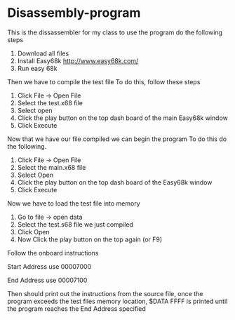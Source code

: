 # Disassembly-program

This is the dissassembler for my class to use the program do the following steps 

1. Download all files
2. Install Easy68k http://www.easy68k.com/
3. Run easy 68k 

Then we have to compile the test file 
To do this, follow these steps

1. Click File -> Open File
2. Select the test.x68 file
3. Select open
4. Click the play button on the top dash board of the main Easy68k window
5. Click Execute

Now that we have our file compiled we can begin the program 
To do this do the following.

1. Click File -> Open File
2. Select the main.x68 file
3. Select Open
4. Click the play button on the top dash board of the Easy68k window
5. Click Execute

Now we have to load the test file into memory
1. Go to file -> open data
2. Select the test.s68 file we just compiled
3. Click Open
6. Now Click the play button on the top again (or F9)

Follow the onboard instructions

Start Address use 00007000

End Address use 00007100

Then should print out the instructions from the source file, once the program exceeds the test files 
memory location, $DATA FFFF is printed until the program reaches the End Address specified


